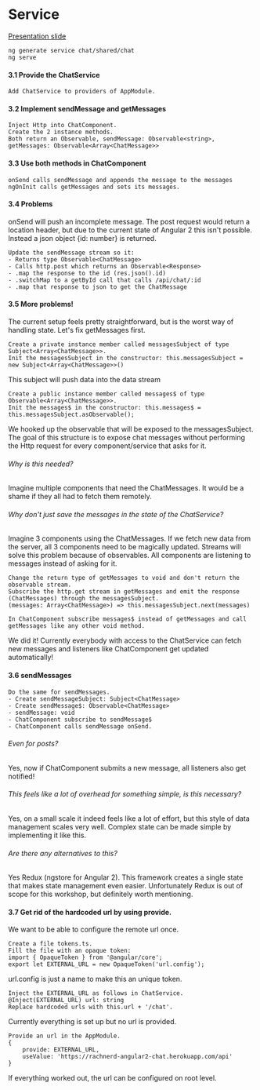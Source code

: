 # Service
[Presentation slide](http://slides.com/rachnerd/deck-1#/3/41)
```
ng generate service chat/shared/chat
ng serve
```
#### 3.1 Provide the ChatService
```
Add ChatService to providers of AppModule.
```

#### 3.2 Implement sendMessage and getMessages
```
Inject Http into ChatComponent.
Create the 2 instance methods.
Both return an Observable, sendMessage: Observable<string>, getMessages: Observable<Array<ChatMessage>>
```

#### 3.3 Use both methods in ChatComponent
```
onSend calls sendMessage and appends the message to the messages
ngOnInit calls getMessages and sets its messages.
```

#### 3.4 Problems
onSend will push an incomplete message. The post request would return a location header, but due to the
current state of Angular 2 this isn't possible. Instead a json object {id: number} is returned.
```
Update the sendMessage stream so it:
- Returns type Observable<ChatMessage>
- Calls http.post which returns an Observable<Response>
- .map the response to the id (res.json().id)
- .switchMap to a getById call that calls /api/chat/:id
- .map that response to json to get the ChatMessage
```

#### 3.5 More problems!
The current setup feels pretty straightforward, but is the worst way of handling state. Let's fix getMessages
first.
```
Create a private instance member called messagesSubject of type Subject<Array<ChatMessage>>.
Init the messagesSubject in the constructor: this.messagesSubject = new Subject<Array<ChatMessage>>()
```
This subject will push data into the data stream

```
Create a public instance member called messages$ of type Observable<Array<ChatMessage>>.
Init the messages$ in the constructor: this.messages$ = this.messagesSubject.asObservable();
```

We hooked up the observable that will be exposed to the messagesSubject. The goal of this structure is to
expose chat messages without performing the Http request for every component/service that asks for it.

###### Why is this needed?
Imagine multiple components that need the ChatMessages. It would be a shame if they all
had to fetch them remotely.

###### Why don't just save the messages in the state of the ChatService?
Imagine 3 components using the ChatMessages.
If we fetch new data from the server, all 3 components need to be magically updated. Streams will solve this problem because
of observables. All components are listening to messages instead of asking for it.

```
Change the return type of getMessages to void and don't return the observable stream.
Subscribe the http.get stream in getMessages and emit the response (ChatMessages) through the messagesSubject.
(messages: Array<ChatMessage>) => this.messagesSubject.next(messages)
```

```
In ChatComponent subscribe messages$ instead of getMessages and call getMessages like any other void method.
```

We did it! Currently everybody with access to the ChatService can fetch new messages and listeners like ChatComponent
get updated automatically!

#### 3.6 sendMessages
```
Do the same for sendMessages.
- Create sendMessageSubject: Subject<ChatMessage>
- Create sendMessage$: Observable<ChatMessage>
- sendMessage: void
- ChatComponent subscribe to sendMessage$
- ChatComponent calls sendMessage onSend.
```

###### Even for posts?
Yes, now if ChatComponent submits a new message, all listeners also get notified!

###### This feels like a lot of overhead for something simple, is this necessary?
Yes, on a small scale it indeed feels like a lot of effort, but this style of data management scales very well. Complex state
can be made simple by implementing it like this.

###### Are there any alternatives to this?
Yes Redux (ngstore for Angular 2). This framework creates a single state
that makes state management even easier. Unfortunately Redux is out of scope for this workshop, but definitely
worth mentioning.

#### 3.7 Get rid of the hardcoded url by using provide.
We want to be able to configure the remote url once.
```
Create a file tokens.ts.
Fill the file with an opaque token:
import { OpaqueToken } from '@angular/core';
export let EXTERNAL_URL = new OpaqueToken('url.config');
```
url.config is just a name to make this an unique token.
```
Inject the EXTERNAL_URL as follows in ChatService.
@Inject(EXTERNAL_URL) url: string
Replace hardcoded urls with this.url + '/chat'.
```
Currently everything is set up but no url is provided.

```
Provide an url in the AppModule.
{
    provide: EXTERNAL_URL,
    useValue: 'https://rachnerd-angular2-chat.herokuapp.com/api'
}
```
If everything worked out, the url can be configured on root level.